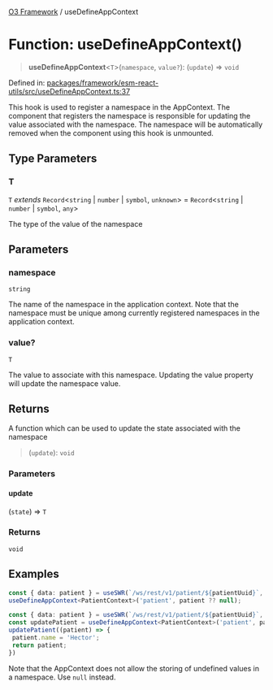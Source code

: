 [O3 Framework](../API.md) / useDefineAppContext

# Function: useDefineAppContext()

> **useDefineAppContext**\<`T`\>(`namespace`, `value?`): (`update`) => `void`

Defined in: [packages/framework/esm-react-utils/src/useDefineAppContext.ts:37](https://github.com/openmrs/openmrs-esm-core/blob/main/packages/framework/esm-react-utils/src/useDefineAppContext.ts#L37)

This hook is used to register a namespace in the AppContext. The component that registers the
namespace is responsible for updating the value associated with the namespace. The namespace
will be automatically removed when the component using this hook is unmounted.

## Type Parameters

### T

`T` *extends* `Record`\<`string` \| `number` \| `symbol`, `unknown`\> = `Record`\<`string` \| `number` \| `symbol`, `any`\>

The type of the value of the namespace

## Parameters

### namespace

`string`

The name of the namespace in the application context. Note that the namespace
 must be unique among currently registered namespaces in the application context.

### value?

`T`

The value to associate with this namespace. Updating the value property will update
  the namespace value.

## Returns

A function which can be used to update the state associated with the namespace

> (`update`): `void`

### Parameters

#### update

(`state`) => `T`

### Returns

`void`

## Examples

```ts
const { data: patient } = useSWR(`/ws/rest/v1/patient/${patientUuid}`, openmrsFetch);
useDefineAppContext<PatientContext>('patient', patient ?? null);
```

```ts
const { data: patient } = useSWR(`/ws/rest/v1/patient/${patientUuid}`, openmrsFetch);
const updatePatient = useDefineAppContext<PatientContext>('patient', patient ?? null);
updatePatient((patient) => {
 patient.name = 'Hector';
 return patient;
})
```

Note that the AppContext does not allow the storing of undefined values in a namespace. Use `null`
instead.
